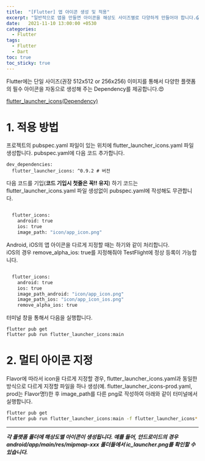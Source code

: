 ```yaml
---
title:  "[Flutter] 앱 아이콘 생성 및 적용"
excerpt: "일반적으로 앱을 만들면 아이콘을 해상도 사이즈별로 다양하게 만들어야 합니다.😱 이번 Post에서는 유용한 Dependency를 통해서 간단히 처리하는 방법을 공유드리겠습니다."
date:   2021-11-10 13:00:00 +0530
categories:
  - Flutter
tags:
  - Flutter
  - Dart
toc: true
toc_sticky: true
---
```

Flutter에는 단일 사이즈(권장 512x512 or 256x256) 이미지를 통해서 다양한 플랫폼의 필수 아이콘을 자동으로 생성해 주는 Dependency를 제공합니다.😍

[flutter_launcher_icons(Dependency)](https://pub.dev/packages/flutter_launcher_icons)

# 1. 적용 방법
프로젝트의 pubspec.yaml 파일이 있는 위치에 flutter_launcher_icons.yaml 파일 생성합니다.
pubspec.yaml에 다음 코드 추가합니다.
```
dev_dependencies:
  flutter_launcher_icons: ^0.9.2 # 버전
```
다음 코드를 기입(**코드 기입시 첫줄은 꼭!! 유지**)
하기 코드는 flutter_launcher_icons.yaml 파일 생성없이 pubspec.yaml에 작성해도 무관합니다.
```bash

  flutter_icons:
    android: true
    ios: true
    image_path: "icon/app_icon.png"
```
Android, iOS의 앱 아이콘을 다르게 지정할 때는 하기와 같이 처리합니다.  
iOS의 경우 remove_alpha_ios: true를 지정해줘야 TestFlight에 정상 등록이 가능합니다.  
```bash

  flutter_icons:
    android: true
    ios: true
    image_path_android: "icon/app_icon.png"
    image_path_ios: "icon/app_icon_ios.png"
    remove_alpha_ios: true
```
터미널 창을 통해서 다음을 실행합니다.
```
flutter pub get
flutter pub run flutter_launcher_icons:main
```

# 2. 멀티 아이콘 지정
Flavor에 따라서 icon을 다르게 지정할 경우, flutter_launcher_icons.yaml과 동일한 방식으로 다르게 지정할 파일을 하나 생성(예. flutter_launcher_icons-prod.yaml, prod는 Flavor명!)한 후 image_path를 다른 png로 작성하여 아래와 같이 터미널에서 실행합니다.  
```bash
flutter pub get
flutter pub run flutter_launcher_icons:main -f flutter_launcher_icons*
```
---
***각 플랫폼 폴더에 해상도별 아이콘이 생성됩니다. 예를 들어, 안드로이드의 경우 android/app/main/res/mipmap-xxx 폴더들에서 ic_launcher.png를 확인할 수 있습니다.***

